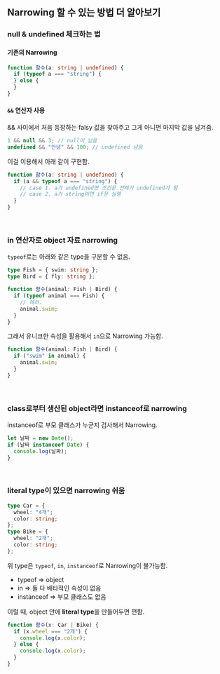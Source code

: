## Narrowing 할 수 있는 방법 더 알아보기

### null & undefined 체크하는 법

#### 기존의 Narrowing

```typescript
function 함수(a: string | undefined) {
  if (typeof a === "string") {
  } else {
  }
}
```

#### `&&` 연산자 사용

&& 사이에서 처음 등장하는 falsy 값을 찾아주고 그게 아니면 마지막 값을 남겨줌.

```javascript
1 && null && 3; // null이 남음
undefined && "안녕" && 100; // undefined 남음
```

이걸 이용해서 아래 같이 구현함.

```typescript
function 함수(a: string | undefined) {
  if (a && typeof a === "string") {
    // case 1. a가 undefined면 조건문 전체가 undefined가 됨
    // case 2. a가 string이면 if문 실행
  }
}
```
<br />  

### in 연산자로 object 자료 narrowing

`typeof`로는 아래와 같은 type을 구분할 수 없음.

```typescript
type Fish = { swim: string };
type Bird = { fly: string };

function 함수(animal: Fish | Bird) {
  if (typeof animal === Fish) {
    // 에러.
    animal.swim;
  }
}
```

그래서 유니크한 속성을 활용해서 `in`으로 Narrowing 가능함.

```typescript
function 함수(animal: Fish | Bird) {
  if ("swim" in animal) {
    animal.swim;
  }
}
```
<br />  

### class로부터 생산된 object라면 instanceof로 narrowing

instanceof로 부모 클래스가 누군지 검사해서 Narrowing.

```typescript
let 날짜 = new Date();
if (날짜 instanceof Date) {
  console.log(날짜);
}
```
<br />  

### literal type이 있으면 narrowing 쉬움

```typescript
type Car = {
  wheel: "4개";
  color: string;
};
type Bike = {
  wheel: "2개";
  color: string;
};
```

위 type은 `typeof`, `in`, `instanceof`로 Narrowing이 불가능함.

- typeof => object
- in => 둘 다 배타적인 속성이 없음
- instanceof => 부모 클래스도 없음

이럴 때, object 안에 **literal type**을 만들어두면 편함.

```typescript
function 함수(x: Car | Bike) {
  if (x.wheel === "2개") {
    console.log(x.color);
  } else {
    console.log(x.color);
  }
}
```
